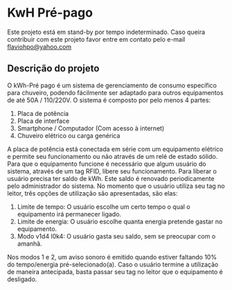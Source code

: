 # KwH Pré-pago

Este projeto está em stand-by por tempo indeterminado.
Caso queira contribuir com este projeto favor entre em contato pelo e-mail flaviohpo@yahoo.com

## Descrição do projeto

O kWh-Pré pago é um sistema de gerenciamento de consumo específico para chuveiro, podendo fácilmente ser adaptado para outros equipamentos de até 50A / 110/220V.
O sistema é composto por pelo menos 4 partes:
1. Placa de potência
2. Placa de interface
3. Smartphone / Computador (Com acesso à internet)
4. Chuveiro elétrico ou carga genérica

A placa de potência está conectada em série com um equipamento elétrico e permite seu funcionamento ou não através de um relé de estado sólido.
Para que o equipamento funcione é necessário que algum usuário do sistema, através de um tag RFID, libere seu funcionamento. Para liberar o usuário precisa ter saldo de kWh. Este saldo é renovado periodicamente pelo administrador do sistema.
No momento que o usuário utiliza seu tag no leitor, três opções de utilização são apresentadas, são elas:
1. Limite de tempo: O usuário escolhe um certo tempo o qual o equipamento irá permanecer ligado.
2. Limite de energia: O usuário escolhe quanta energia pretende gastar no equipamento.
3. Modo v1d4 l0k4: O usuário gasta seu saldo, sem se preocupar com o amanhã.

Nos modos 1 e 2, um aviso sonoro é emitido quando estiver faltando 10% do tempo/energia pré-selecionado(a).
Caso o usuário termine a utilização de maneira antecipada, basta passar seu tag no leitor que o equipamento é desligado.

